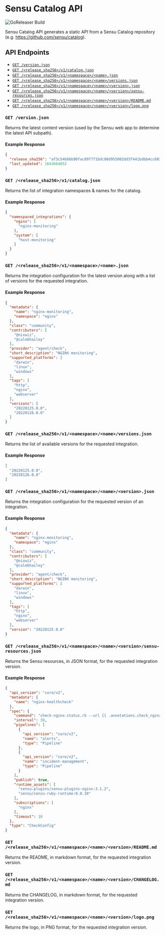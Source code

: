 # Sensu Catalog API

![GoReleaser Build](https://github.com/sensu/catalog-api/actions/workflows/goreleaser.yml/badge.svg)

Sensu Catalog API generates a static API from a Sensu Catalog repository (e.g. https://github.com/sensu/catalog). 

## API Endpoints

* [`GET /version.json`](#get-version-json)
* [`GET /<release_sha256>/v1/catalog.json`](#get-release_sha256-v1-catalog-json)
* [`GET /<release_sha256>/v1/<namespace>/<name>.json`](#get-release_sha256-v1-namespace-name-json)
* [`GET /<release_sha256>/v1/<namespace>/<name>/versions.json`](#get-release_sha256-v1-namespace-name-versions-json)
* [`GET /<release_sha256>/v1/<namespace>/<name>/<version>.json`](#get-release_sha256-v1-namespace-name-version-json)
* [`GET /<release_sha256>/v1/<namespace>/<name>/<version>/sensu-resources.json`](#get-release_sha256-v1-namespace-name-version-sensu-resources-json)
* [`GET /<release_sha256>/v1/<namespace>/<name>/<version>/README.md`](#get-release_sha256-v1-namespace-name-version-readme-md)
* [`GET /<release_sha256>/v1/<namespace>/<name>/<version>/logo.png`](#get-release_sha256-v1-namespace-name-version-logo-png)

### `GET /version.json`

Returns the latest content version (used by the Sensu web app to determine the latest API subpath).

#### Example Response

```json
{
  "release_sha256": "af3c54b86b90fac8977f1bdc80d955002dd3f441bdbb4cc603c94abbb929dcf6",
  "last_updated": 1643664852
}
```

### `GET /<release_sha256>/v1/catalog.json`

Returns the list of integration namespaces & names for the catalog.

#### Example Response

```json
{
  "namespaced_integrations": {
    "nginx": [
      "nginx-monitoring"
    ],
    "system": [
      "host-monitoring"
    ]
  }
}

```

### `GET /<release_sha256>/v1/<namespace>/<name>.json`

Returns the integration configuration for the latest version along with a list of
versions for the requested integration.

#### Example Response

```json
{
  "metadata": {
    "name": "nginx-monitoring",
    "namespace": "nginx"
  },
  "class": "community",
  "contributors": [
    "@nixwiz",
    "@calebhailey"
  ],
  "provider": "agent/check",
  "short_description": "NGINX monitoring",
  "supported_platforms": [
    "darwin",
    "linux",
    "windows"
  ],
  "tags": [
    "http",
    "nginx",
    "webserver"
  ],
  "versions": [
    "20220125.0.0",
    "20220126.0.0"
  ]
}
```

### `GET /<release_sha256>/v1/<namespace>/<name>/versions.json`

Returns the list of available versions for the requested integration.

#### Example Response

```json
[
  "20220125.0.0",
  "20220126.0.0"
]
```

### `GET /<release_sha256>/v1/<namespace>/<name>/<version>.json`

Returns the integration configuration for the requested version of an integration.

#### Example Response

```json
{
  "metadata": {
    "name": "nginx-monitoring",
    "namespace": "nginx"
  },
  "class": "community",
  "contributors": [
    "@nixwiz",
    "@calebhailey"
  ],
  "provider": "agent/check",
  "short_description": "NGINX monitoring",
  "supported_platforms": [
    "darwin",
    "linux",
    "windows"
  ],
  "tags": [
    "http",
    "nginx",
    "webserver"
  ],
  "version": "20220125.0.0"
}
```

### `GET /<release_sha256>/v1/<namespace>/<name>/<version>/sensu-resources.json`

Returns the Sensu resources, in JSON format, for the requested integration version.

#### Example Response

```json
{
  "api_version": "core/v2",
  "metadata": {
    "name": "nginx-healthcheck"
  },
  "spec": {
    "command": "check-nginx-status.rb --url {{ .annotations.check_nginx_status_url | default \"http://localhost:80/nginx_status\" }}",
    "interval": 30,
    "pipelines": [
      {
        "api_version": "core/v2",
        "name": "alerts",
        "type": "Pipeline"
      },
      {
        "api_version": "core/v2",
        "name": "incident-management",
        "type": "Pipeline"
      }
    ],
    "publish": true,
    "runtime_assets": [
      "sensu-plugins/sensu-plugins-nginx:3.1.2",
      "sensu/sensu-ruby-runtime:0.0.10"
    ],
    "subscriptions": [
      "nginx"
    ],
    "timeout": 10
  },
  "type": "CheckConfig"
}
```

### `GET /<release_sha256>/v1/<namespace>/<name>/<version>/README.md`

Returns the README, in markdown format, for the requested integration version.

### `GET /<release_sha256>/v1/<namespace>/<name>/<version>/CHANGELOG.md`

Returns the CHANGELOG, in markdown format, for the requested integration version.

### `GET /<release_sha256>/v1/<namespace>/<name>/<version>/logo.png`

Returns the logo, in PNG format, for the requested integration version.
